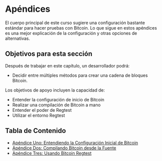# Apéndices

El cuerpo principal de este curso sugiere una configuración bastante estándar
para hacer pruebas con Bitcoin. Lo que sigue en estos apéndices es una mejor
explicación de la configuración y otras opciones de alternativas.

## Objetivos para esta sección

Después de trabajar en este capítulo, un desarrollador podrá:

   * Decidir entre múltiples métodos para crear una cadena de bloques Bitcoin.

Los objetivos de apoyo incluyen la capacidad de:

   * Entender la configuración de inicio de Bitcoin
   * Realizar una compilación de Bitcoin a mano
   * Entender el poder de Regtest
   * Utilizar el entorno Regtest
   
## Tabla de Contenido

   * [Apéndice Uno: Entendiendo la Configuración Inicial de Bitcoin](A1_0_Entendiendo_Bitcoin_Standup.md)
   * [Apéndice Dos: Compilando Bitcoin desde la Fuente](A2_0_Compilando_Bitcoin_desde_la_Fuente.md)
   * [Apéndice Tres: Usando Bitcoin Regtest](A3_0_Usando_Bitcoin_Regtest.md)
